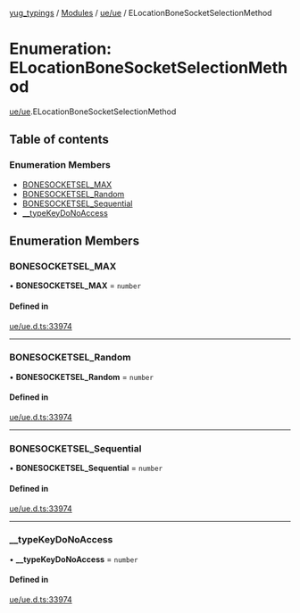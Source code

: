 [yug_typings](../README.md) / [Modules](../modules.md) / [ue/ue](../modules/ue_ue.md) / ELocationBoneSocketSelectionMethod

# Enumeration: ELocationBoneSocketSelectionMethod

[ue/ue](../modules/ue_ue.md).ELocationBoneSocketSelectionMethod

## Table of contents

### Enumeration Members

- [BONESOCKETSEL\_MAX](ue_ue.ELocationBoneSocketSelectionMethod.md#bonesocketsel_max)
- [BONESOCKETSEL\_Random](ue_ue.ELocationBoneSocketSelectionMethod.md#bonesocketsel_random)
- [BONESOCKETSEL\_Sequential](ue_ue.ELocationBoneSocketSelectionMethod.md#bonesocketsel_sequential)
- [\_\_typeKeyDoNoAccess](ue_ue.ELocationBoneSocketSelectionMethod.md#__typekeydonoaccess)

## Enumeration Members

### BONESOCKETSEL\_MAX

• **BONESOCKETSEL\_MAX** = `number`

#### Defined in

[ue/ue.d.ts:33974](https://github.com/YugMetaverse/yug_typings/blob/25cad34/ue/ue.d.ts#L33974)

___

### BONESOCKETSEL\_Random

• **BONESOCKETSEL\_Random** = `number`

#### Defined in

[ue/ue.d.ts:33974](https://github.com/YugMetaverse/yug_typings/blob/25cad34/ue/ue.d.ts#L33974)

___

### BONESOCKETSEL\_Sequential

• **BONESOCKETSEL\_Sequential** = `number`

#### Defined in

[ue/ue.d.ts:33974](https://github.com/YugMetaverse/yug_typings/blob/25cad34/ue/ue.d.ts#L33974)

___

### \_\_typeKeyDoNoAccess

• **\_\_typeKeyDoNoAccess** = `number`

#### Defined in

[ue/ue.d.ts:33974](https://github.com/YugMetaverse/yug_typings/blob/25cad34/ue/ue.d.ts#L33974)
